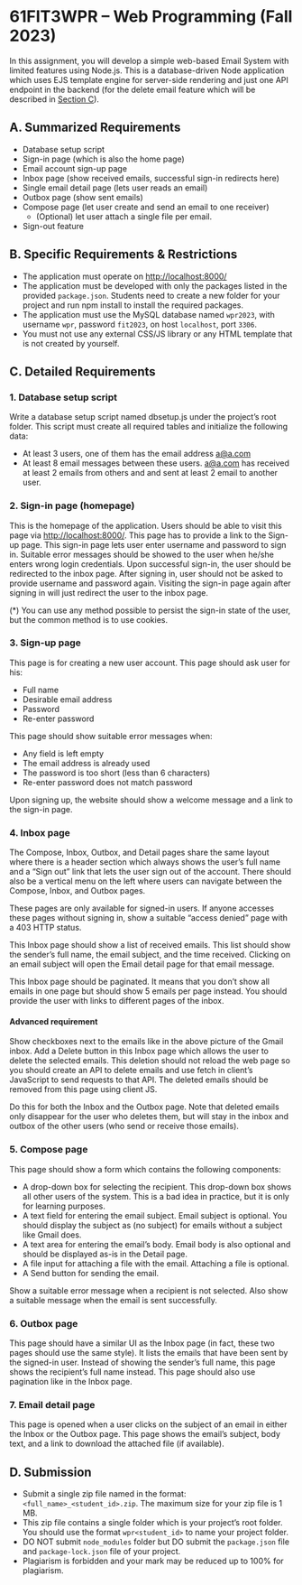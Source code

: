 # 61FIT3WPR – Web Programming (Fall 2023)

In this assignment, you will develop a simple web-based Email System with limited features using Node.js. This is a database-driven Node application which uses EJS template engine for server-side rendering and just one API endpoint in the backend (for the delete email feature which will be described in [Section C](#c-detailed-requirements)).

## A. Summarized Requirements

- Database setup script
- Sign-in page (which is also the home page)
- Email account sign-up page
- Inbox page (show received emails, successful sign-in redirects here)
- Single email detail page (lets user reads an email)
- Outbox page (show sent emails)
- Compose page (let user create and send an email to one receiver)
  - (Optional) let user attach a single file per email.
- Sign-out feature

## B. Specific Requirements & Restrictions

- The application must operate on <http://localhost:8000/>
- The application must be developed with only the packages listed in the provided `package.json`. Students need to create a new folder for your project and run npm install to install the required packages.
- The application must use the MySQL database named `wpr2023`, with username `wpr`, password `fit2023`, on host `localhost`, port `3306`.
- You must not use any external CSS/JS library or any HTML template that is not created by yourself.

## C. Detailed Requirements

### 1. Database setup script

Write a database setup script named dbsetup.js under the project’s root folder. This script must create all required tables and initialize the following data:

- At least 3 users, one of them has the email address <a@a.com>
- At least 8 email messages between these users. <a@a.com> has received at least 2 emails from others and and sent at least 2 email to another user.

### 2. Sign-in page (homepage)

This is the homepage of the application. Users should be able to visit this page via <http://localhost:8000/>. This page has to provide a link to the Sign-up page. This sign-in page lets user enter username and password to sign in. Suitable error messages should be showed to the user when he/she enters wrong login credentials. Upon successful sign-in, the user should be redirected to the inbox page. After signing in, user should not be asked to provide username and password again. Visiting the sign-in page again after signing in will just redirect the user to the inbox page.

(*) You can use any method possible to persist the sign-in state of the user, but the common method is to use cookies.

### 3. Sign-up page

This page is for creating a new user account. This page should ask user for his:

- Full name
- Desirable email address
- Password
- Re-enter password

This page should show suitable error messages when:

- Any field is left empty
- The email address is already used
- The password is too short (less than 6 characters)
- Re-enter password does not match password

Upon signing up, the website should show a welcome message and a link to the sign-in page.

### 4. Inbox page

The Compose, Inbox, Outbox, and Detail pages share the same layout where there is a header section which always shows the user’s full name and a “Sign out” link that lets the user sign out of the account. There should also be a vertical menu on the left where users can navigate between the Compose, Inbox, and Outbox pages.

These pages are only available for signed-in users. If anyone accesses these pages without signing in, show a suitable “access denied” page with a 403 HTTP status.

This Inbox page should show a list of received emails. This list should show the sender’s full name, the email subject, and the time received. Clicking on an email subject will open the Email detail page for that email message.

This Inbox page should be paginated. It means that you don’t show all emails in one page but should show 5 emails per page instead. You should provide the user with links to different pages of the inbox.

#### Advanced requirement

Show checkboxes next to the emails like in the above picture of the Gmail inbox. Add a Delete button in this Inbox page which allows the user to delete the selected emails. This deletion should not reload the web page so you should create an API to delete emails and use fetch in client’s JavaScript to send requests to that API. The deleted emails should be removed from this page using client JS.

Do this for both the Inbox and the Outbox page. Note that deleted emails only disappear for the user who deletes them, but will stay in the inbox and outbox of the other users (who send or receive those emails).

### 5. Compose page

This page should show a form which contains the following components:

- A drop-down box for selecting the recipient. This drop-down box shows all other users of the system. This is a bad idea in practice, but it is only for learning purposes.
- A text field for entering the email subject. Email subject is optional. You should display the subject as (no subject) for emails without a subject like Gmail does.
- A text area for entering the email’s body. Email body is also optional and should be displayed as-is in the Detail page.
- A file input for attaching a file with the email. Attaching a file is optional.
- A Send button for sending the email.

Show a suitable error message when a recipient is not selected. Also show a suitable message when the email is sent successfully.

### 6. Outbox page

This page should have a similar UI as the Inbox page (in fact, these two pages should use the same style). It lists the emails that have been sent by the signed-in user. Instead of showing the sender’s full name, this page shows the recipient’s full name instead. This page should also use pagination like in the Inbox page.

### 7. Email detail page

This page is opened when a user clicks on the subject of an email in either the Inbox or the Outbox page. This page shows the email’s subject, body text, and a link to download the attached file (if available).

## D. Submission

- Submit a single zip file named in the format: `<full_name>_<student_id>.zip`. The maximum size for your zip file is 1 MB.
- This zip file contains a single folder which is your project’s root folder. You should use the format `wpr<student_id>` to name your project folder.
- DO NOT submit `node_modules` folder but DO submit the `package.json` file and `package-lock.json` file of your project.
- Plagiarism is forbidden and your mark may be reduced up to 100% for plagiarism.
